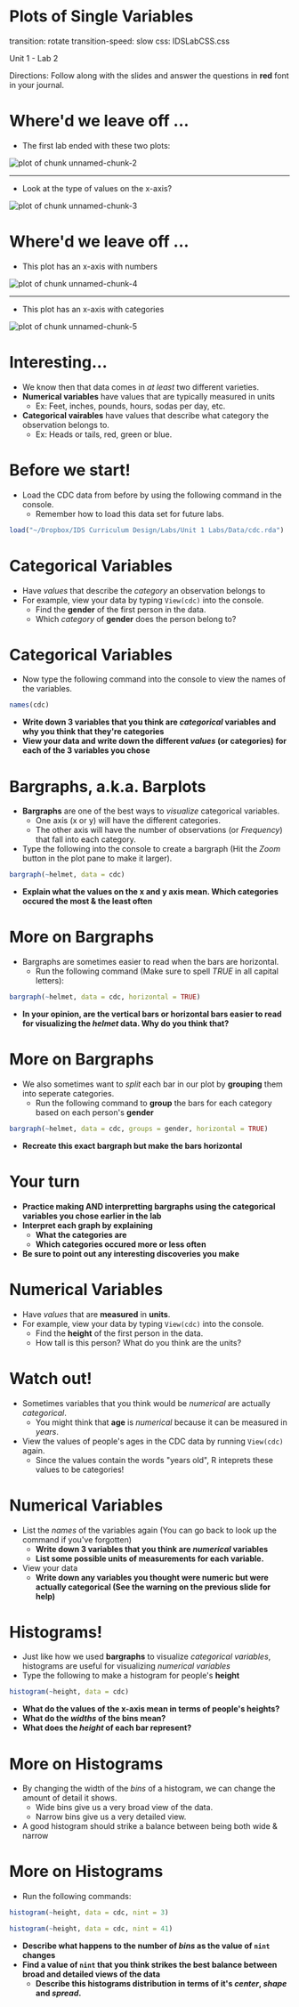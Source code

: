 Plots of Single Variables
==============
transition: rotate
transition-speed: slow
css: IDSLabCSS.css

Unit 1 - Lab 2  

Directions: Follow along with the slides and answer the questions in **red** font in your journal.




Where'd we leave off ...
==================

- The first lab ended with these two plots:

<img src="Lab1-2_Plots_of_Single_Variables-figure/unnamed-chunk-2.png" title="plot of chunk unnamed-chunk-2" alt="plot of chunk unnamed-chunk-2" style="display: block; margin: auto;" />


***

- Look at the type of values on the x-axis?

<img src="Lab1-2_Plots_of_Single_Variables-figure/unnamed-chunk-3.png" title="plot of chunk unnamed-chunk-3" alt="plot of chunk unnamed-chunk-3" style="display: block; margin: auto;" />


Where'd we leave off ...
==================

- This plot has an x-axis with numbers

<img src="Lab1-2_Plots_of_Single_Variables-figure/unnamed-chunk-4.png" title="plot of chunk unnamed-chunk-4" alt="plot of chunk unnamed-chunk-4" style="display: block; margin: auto;" />


***

- This plot has an x-axis with categories

<img src="Lab1-2_Plots_of_Single_Variables-figure/unnamed-chunk-5.png" title="plot of chunk unnamed-chunk-5" alt="plot of chunk unnamed-chunk-5" style="display: block; margin: auto;" />



Interesting...
==============

- We know then that data comes in _at least_ two different varieties.
- **Numerical variables** have values that are typically measured in units
    - Ex: Feet, inches, pounds, hours, sodas per day, etc.
- **Categorical vairables** have values that describe what category the observation belongs to.
    - Ex: Heads or tails, red, green or blue.


Before we start!
================

- Load the CDC data from before by using the following command in the console.
    - Remember how to load this data set for future labs.


```r
load("~/Dropbox/IDS Curriculum Design/Labs/Unit 1 Labs/Data/cdc.rda")
```



Categorical Variables
=====================

- Have _values_ that describe the _category_ an observation belongs to
- For example, view your data by typing `View(cdc)` into the console.
    - Find the **gender** of the first person in the data.
    - Which _category_ of **gender** does the person belong to?
    
Categorical Variables
=====================
- Now type the following command into the console to view the names of the variables.

```r
names(cdc)
```

- **Write down 3 variables that you think are _categorical_ variables and why you think that they're categories**
- **View your data and write down the different _values_ (or categories) for each of the 3 variables you chose**

Bargraphs, a.k.a. Barplots
==========================

- **Bargraphs** are one of the best ways to _visualize_ categorical variables.
    - One axis (x or y) will have the different categories.
    - The other axis will have the number of observations (or _Frequency_) that fall into each category.
- Type the following into the console to create a bargraph (Hit the _Zoom_ button in the plot pane to make it larger).

```r
bargraph(~helmet, data = cdc)
```

- **Explain what the values on the x and y axis mean. Which categories occured the most & the least often**

More on Bargraphs
=================

- Bargraphs are sometimes easier to read when the bars are horizontal.
    - Run the following command (Make sure to spell _TRUE_ in all capital letters):

```r
bargraph(~helmet, data = cdc, horizontal = TRUE)
```

- **In your opinion, are the vertical bars or horizontal bars easier to read for visualizing the _helmet_ data. Why do you think that?**

More on Bargraphs
=================

- We also sometimes want to _split_ each bar in our plot by **grouping** them into seperate categories.
    - Run the following command to **group** the bars for each category based on each person's **gender**

```r
bargraph(~helmet, data = cdc, groups = gender, horizontal = TRUE)
```

- **Recreate this exact bargraph but make the bars horizontal**

Your turn
=========

- **Practice making AND interpretting bargraphs using the categorical variables you chose earlier in the lab**
- **Interpret each graph by explaining**
    - **What the categories are**
    - **Which categories occured more or less often**
- **Be sure to point out any interesting discoveries you make**



Numerical Variables
===================

- Have _values_ that are **measured** in **units**.    
- For example, view your data by typing `View(cdc)` into the console.
    - Find the **height** of the first person in the data.
    - How tall is this person? What do you think are the units?
    

Watch out!
==========

- Sometimes variables that you think would be _numerical_ are actually _categorical_.
    - You might think that **age** is _numerical_ because it can be measured in _years_.
- View the values of people's ages in the CDC data by running `View(cdc)` again.
    - Since the values contain the words "years old", R inteprets these values to be categories!

Numerical Variables
===================

- List the _names_ of the variables again (You can go back to look up the command if you've forgotten)
    - **Write down 3 variables that you think are _numerical_ variables**
    - **List some possible units of measurements for each variable.**
- View your data
    - **Write down any variables you thought were numeric but were actually categorical (See the warning on the previous slide for help)**


Histograms!
===========

- Just like how we used **bargraphs** to visualize _categorical variables_, histograms are useful for visualizing _numerical variables_
- Type the following to make a histogram for people's **height**


```r
histogram(~height, data = cdc)
```


- **What do the values of the x-axis mean in terms of people's heights?**
- **What do the _widths_ of the bins mean?**
- **What does the _height_ of each bar represent?**

More on Histograms
==================

- By changing the width of the _bins_ of a histogram, we can change the amount of detail it shows.
    - Wide bins give us a very broad view of the data.
    - Narrow bins give us a very detailed view.
- A good histogram should strike a balance between being both wide & narrow

More on Histograms
==================

- Run the following commands:

```r
histogram(~height, data = cdc, nint = 3)
```



```r
histogram(~height, data = cdc, nint = 41)
```


- **Describe what happens to the number of _bins_ as the value of `nint` changes**
- **Find a value of `nint` that you think strikes the best balance between broad and detailed views of the data**
    - **Describe this histograms distribution in terms of it's _center_, _shape_ and _spread_.**
